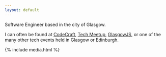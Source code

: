 ```yaml
---
layout: default
---
```

Software Engineer based in the city of Glasgow.

I can often be found at [CodeCraft](http://www.codecraftuk.org/), [Tech Meetup](http://techmeetup.co.uk), [GlasgowJS](http://glasgowjs.com), or one of the many other tech events held in Glasgow or Edinburgh.

{% include media.html %}
